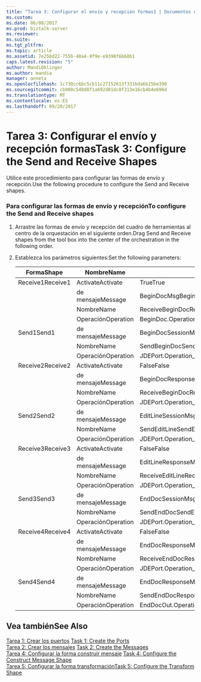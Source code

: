 ```yaml
---
title: "Tarea 3: Configurar el envío y recepción formas1 | Documentos de Microsoft"
ms.custom: 
ms.date: 06/08/2017
ms.prod: biztalk-server
ms.reviewer: 
ms.suite: 
ms.tgt_pltfrm: 
ms.topic: article
ms.assetid: 7e258d22-755b-48a4-9f9e-e9398f6b68b1
caps.latest.revision: "5"
author: MandiOhlinger
ms.author: mandia
manager: anneta
ms.openlocfilehash: 1c730cc6bc5cb11c27152613f331bda6b15be390
ms.sourcegitcommit: cb908c540d8f1a692d01dc8f313e16cb4b4e696d
ms.translationtype: MT
ms.contentlocale: es-ES
ms.lasthandoff: 09/20/2017
---
```

# <a name="task-3-configure-the-send-and-receive-shapes"></a><span data-ttu-id="a7135-102">Tarea 3: Configurar el envío y recepción formas</span><span class="sxs-lookup"><span data-stu-id="a7135-102">Task 3: Configure the Send and Receive Shapes</span></span>
<span data-ttu-id="a7135-103">Utilice este procedimiento para configurar las formas de envío y recepción.</span><span class="sxs-lookup"><span data-stu-id="a7135-103">Use the following procedure to configure the Send and Receive shapes.</span></span>  
  
### <a name="to-configure-the-send-and-receive-shapes"></a><span data-ttu-id="a7135-104">Para configurar las formas de envío y recepción</span><span class="sxs-lookup"><span data-stu-id="a7135-104">To configure the Send and Receive shapes</span></span>  
  
1.  <span data-ttu-id="a7135-105">Arrastre las formas de envío y recepción del cuadro de herramientas al centro de la orquestación en el siguiente orden.</span><span class="sxs-lookup"><span data-stu-id="a7135-105">Drag Send and Receive shapes from the tool box into the center of the orchestration in the following order.</span></span>  
  
2.  <span data-ttu-id="a7135-106">Establezca los parámetros siguientes:</span><span class="sxs-lookup"><span data-stu-id="a7135-106">Set the following parameters:</span></span>  
  
    |<span data-ttu-id="a7135-107">Forma</span><span class="sxs-lookup"><span data-stu-id="a7135-107">Shape</span></span>|<span data-ttu-id="a7135-108">Nombre</span><span class="sxs-lookup"><span data-stu-id="a7135-108">Name</span></span>|<span data-ttu-id="a7135-109">Configuración</span><span class="sxs-lookup"><span data-stu-id="a7135-109">Setting</span></span>|  
    |-----------|----------|-------------|  
    |<span data-ttu-id="a7135-110">Receive1</span><span class="sxs-lookup"><span data-stu-id="a7135-110">Receive1</span></span>|<span data-ttu-id="a7135-111">Activate</span><span class="sxs-lookup"><span data-stu-id="a7135-111">Activate</span></span>|<span data-ttu-id="a7135-112">True</span><span class="sxs-lookup"><span data-stu-id="a7135-112">True</span></span>|  
    ||<span data-ttu-id="a7135-113">de mensaje</span><span class="sxs-lookup"><span data-stu-id="a7135-113">Message</span></span>|<span data-ttu-id="a7135-114">BeginDocMsg</span><span class="sxs-lookup"><span data-stu-id="a7135-114">BeginDocMsg</span></span>|  
    ||<span data-ttu-id="a7135-115">Nombre</span><span class="sxs-lookup"><span data-stu-id="a7135-115">Name</span></span>|<span data-ttu-id="a7135-116">ReceiveBeginDoc</span><span class="sxs-lookup"><span data-stu-id="a7135-116">ReceiveBeginDoc</span></span>|  
    ||<span data-ttu-id="a7135-117">Operación</span><span class="sxs-lookup"><span data-stu-id="a7135-117">Operation</span></span>|<span data-ttu-id="a7135-118">BeginDoc.Operation_1.Request</span><span class="sxs-lookup"><span data-stu-id="a7135-118">BeginDoc.Operation_1.Request</span></span>|  
    |<span data-ttu-id="a7135-119">Send1</span><span class="sxs-lookup"><span data-stu-id="a7135-119">Send1</span></span>|<span data-ttu-id="a7135-120">de mensaje</span><span class="sxs-lookup"><span data-stu-id="a7135-120">Message</span></span>|<span data-ttu-id="a7135-121">BeginDocSessionMsg</span><span class="sxs-lookup"><span data-stu-id="a7135-121">BeginDocSessionMsg</span></span>|  
    ||<span data-ttu-id="a7135-122">Nombre</span><span class="sxs-lookup"><span data-stu-id="a7135-122">Name</span></span>|<span data-ttu-id="a7135-123">SendBeginDoc</span><span class="sxs-lookup"><span data-stu-id="a7135-123">SendBeginDoc</span></span>|  
    ||<span data-ttu-id="a7135-124">Operación</span><span class="sxs-lookup"><span data-stu-id="a7135-124">Operation</span></span>|<span data-ttu-id="a7135-125">JDEPort.Operation_1.Request</span><span class="sxs-lookup"><span data-stu-id="a7135-125">JDEPort.Operation_1.Request</span></span>|  
    |<span data-ttu-id="a7135-126">Receive2</span><span class="sxs-lookup"><span data-stu-id="a7135-126">Receive2</span></span>|<span data-ttu-id="a7135-127">Activate</span><span class="sxs-lookup"><span data-stu-id="a7135-127">Activate</span></span>|<span data-ttu-id="a7135-128">False</span><span class="sxs-lookup"><span data-stu-id="a7135-128">False</span></span>|  
    ||<span data-ttu-id="a7135-129">de mensaje</span><span class="sxs-lookup"><span data-stu-id="a7135-129">Message</span></span>|<span data-ttu-id="a7135-130">BeginDocResponseMsg</span><span class="sxs-lookup"><span data-stu-id="a7135-130">BeginDocResponseMsg</span></span>|  
    ||<span data-ttu-id="a7135-131">Nombre</span><span class="sxs-lookup"><span data-stu-id="a7135-131">Name</span></span>|<span data-ttu-id="a7135-132">ReceiveBeginDocResponse</span><span class="sxs-lookup"><span data-stu-id="a7135-132">ReceiveBeginDocResponse</span></span>|  
    ||<span data-ttu-id="a7135-133">Operación</span><span class="sxs-lookup"><span data-stu-id="a7135-133">Operation</span></span>|<span data-ttu-id="a7135-134">JDEPort.Operation_1.Response</span><span class="sxs-lookup"><span data-stu-id="a7135-134">JDEPort.Operation_1.Response</span></span>|  
    |<span data-ttu-id="a7135-135">Send2</span><span class="sxs-lookup"><span data-stu-id="a7135-135">Send2</span></span>|<span data-ttu-id="a7135-136">de mensaje</span><span class="sxs-lookup"><span data-stu-id="a7135-136">Message</span></span>|<span data-ttu-id="a7135-137">EditLineSessionMsg</span><span class="sxs-lookup"><span data-stu-id="a7135-137">EditLineSessionMsg</span></span>|  
    ||<span data-ttu-id="a7135-138">Nombre</span><span class="sxs-lookup"><span data-stu-id="a7135-138">Name</span></span>|<span data-ttu-id="a7135-139">SendEditLine</span><span class="sxs-lookup"><span data-stu-id="a7135-139">SendEditLine</span></span>|  
    ||<span data-ttu-id="a7135-140">Operación</span><span class="sxs-lookup"><span data-stu-id="a7135-140">Operation</span></span>|<span data-ttu-id="a7135-141">JDEPort.Operation_2.Request</span><span class="sxs-lookup"><span data-stu-id="a7135-141">JDEPort.Operation_2.Request</span></span>|  
    |<span data-ttu-id="a7135-142">Receive3</span><span class="sxs-lookup"><span data-stu-id="a7135-142">Receive3</span></span>|<span data-ttu-id="a7135-143">Activate</span><span class="sxs-lookup"><span data-stu-id="a7135-143">Activate</span></span>|<span data-ttu-id="a7135-144">False</span><span class="sxs-lookup"><span data-stu-id="a7135-144">False</span></span>|  
    ||<span data-ttu-id="a7135-145">de mensaje</span><span class="sxs-lookup"><span data-stu-id="a7135-145">Message</span></span>|<span data-ttu-id="a7135-146">EditLineResponseMsg</span><span class="sxs-lookup"><span data-stu-id="a7135-146">EditLineResponseMsg</span></span>|  
    ||<span data-ttu-id="a7135-147">Nombre</span><span class="sxs-lookup"><span data-stu-id="a7135-147">Name</span></span>|<span data-ttu-id="a7135-148">ReceiveEditLine</span><span class="sxs-lookup"><span data-stu-id="a7135-148">ReceiveEditLine</span></span>|  
    ||<span data-ttu-id="a7135-149">Operación</span><span class="sxs-lookup"><span data-stu-id="a7135-149">Operation</span></span>|<span data-ttu-id="a7135-150">JDEPort.Operation_2.Response</span><span class="sxs-lookup"><span data-stu-id="a7135-150">JDEPort.Operation_2.Response</span></span>|  
    |<span data-ttu-id="a7135-151">Send3</span><span class="sxs-lookup"><span data-stu-id="a7135-151">Send3</span></span>|<span data-ttu-id="a7135-152">de mensaje</span><span class="sxs-lookup"><span data-stu-id="a7135-152">Message</span></span>|<span data-ttu-id="a7135-153">EndDocSessionMsg</span><span class="sxs-lookup"><span data-stu-id="a7135-153">EndDocSessionMsg</span></span>|  
    ||<span data-ttu-id="a7135-154">Nombre</span><span class="sxs-lookup"><span data-stu-id="a7135-154">Name</span></span>|<span data-ttu-id="a7135-155">SendEndDoc</span><span class="sxs-lookup"><span data-stu-id="a7135-155">SendEndDoc</span></span>|  
    ||<span data-ttu-id="a7135-156">Operación</span><span class="sxs-lookup"><span data-stu-id="a7135-156">Operation</span></span>|<span data-ttu-id="a7135-157">JDEPort.Operation_3.Request</span><span class="sxs-lookup"><span data-stu-id="a7135-157">JDEPort.Operation_3.Request</span></span>|  
    |<span data-ttu-id="a7135-158">Receive4</span><span class="sxs-lookup"><span data-stu-id="a7135-158">Receive4</span></span>|<span data-ttu-id="a7135-159">Activate</span><span class="sxs-lookup"><span data-stu-id="a7135-159">Activate</span></span>|<span data-ttu-id="a7135-160">False</span><span class="sxs-lookup"><span data-stu-id="a7135-160">False</span></span>|  
    ||<span data-ttu-id="a7135-161">de mensaje</span><span class="sxs-lookup"><span data-stu-id="a7135-161">Message</span></span>|<span data-ttu-id="a7135-162">EndDocResponseMsg</span><span class="sxs-lookup"><span data-stu-id="a7135-162">EndDocResponseMsg</span></span>|  
    ||<span data-ttu-id="a7135-163">Nombre</span><span class="sxs-lookup"><span data-stu-id="a7135-163">Name</span></span>|<span data-ttu-id="a7135-164">ReceiveEndDocResponse</span><span class="sxs-lookup"><span data-stu-id="a7135-164">ReceiveEndDocResponse</span></span>|  
    ||<span data-ttu-id="a7135-165">Operación</span><span class="sxs-lookup"><span data-stu-id="a7135-165">Operation</span></span>|<span data-ttu-id="a7135-166">JDEPort.Operation_3.Response</span><span class="sxs-lookup"><span data-stu-id="a7135-166">JDEPort.Operation_3.Response</span></span>|  
    |<span data-ttu-id="a7135-167">Send4</span><span class="sxs-lookup"><span data-stu-id="a7135-167">Send4</span></span>|<span data-ttu-id="a7135-168">de mensaje</span><span class="sxs-lookup"><span data-stu-id="a7135-168">Message</span></span>|<span data-ttu-id="a7135-169">EndDocResponseMsg</span><span class="sxs-lookup"><span data-stu-id="a7135-169">EndDocResponseMsg</span></span>|  
    ||<span data-ttu-id="a7135-170">Nombre</span><span class="sxs-lookup"><span data-stu-id="a7135-170">Name</span></span>|<span data-ttu-id="a7135-171">SendEndDocResponse</span><span class="sxs-lookup"><span data-stu-id="a7135-171">SendEndDocResponse</span></span>|  
    ||<span data-ttu-id="a7135-172">Operación</span><span class="sxs-lookup"><span data-stu-id="a7135-172">Operation</span></span>|<span data-ttu-id="a7135-173">EndDocOut.Operation_1.Request</span><span class="sxs-lookup"><span data-stu-id="a7135-173">EndDocOut.Operation_1.Request</span></span>|  
  
## <a name="see-also"></a><span data-ttu-id="a7135-174">Vea también</span><span class="sxs-lookup"><span data-stu-id="a7135-174">See Also</span></span>  
 <span data-ttu-id="a7135-175">[Tarea 1: Crear los puertos](../core/task-1-create-the-ports2.md) </span><span class="sxs-lookup"><span data-stu-id="a7135-175">[Task 1: Create the Ports](../core/task-1-create-the-ports2.md) </span></span>  
 <span data-ttu-id="a7135-176">[Tarea 2: Crear los mensajes](../core/task-2-create-the-messages1.md) </span><span class="sxs-lookup"><span data-stu-id="a7135-176">[Task 2: Create the Messages](../core/task-2-create-the-messages1.md) </span></span>  
 <span data-ttu-id="a7135-177">[Tarea 4: Configurar la forma construir mensaje](../core/task-4-configure-the-construct-message-shape2.md) </span><span class="sxs-lookup"><span data-stu-id="a7135-177">[Task 4: Configure the Construct Message Shape](../core/task-4-configure-the-construct-message-shape2.md) </span></span>  
 [<span data-ttu-id="a7135-178">Tarea 5: Configurar la forma transformación</span><span class="sxs-lookup"><span data-stu-id="a7135-178">Task 5: Configure the Transform Shape</span></span>](../core/task-5-configure-the-transform-shape1.md)